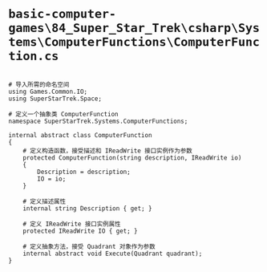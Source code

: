 # `basic-computer-games\84_Super_Star_Trek\csharp\Systems\ComputerFunctions\ComputerFunction.cs`

```

# 导入所需的命名空间
using Games.Common.IO;
using SuperStarTrek.Space;

# 定义一个抽象类 ComputerFunction
namespace SuperStarTrek.Systems.ComputerFunctions;

internal abstract class ComputerFunction
{
    # 定义构造函数，接受描述和 IReadWrite 接口实例作为参数
    protected ComputerFunction(string description, IReadWrite io)
    {
        Description = description;
        IO = io;
    }

    # 定义描述属性
    internal string Description { get; }

    # 定义 IReadWrite 接口实例属性
    protected IReadWrite IO { get; }

    # 定义抽象方法，接受 Quadrant 对象作为参数
    internal abstract void Execute(Quadrant quadrant);
}

```